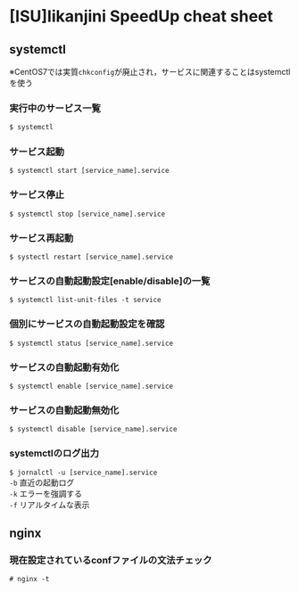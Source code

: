 # [ISU]Iikanjini SpeedUp cheat sheet
## systemctl
※CentOS7では実質`chkconfig`が廃止され，サービスに関連することはsystemctlを使う
### 実行中のサービス一覧
```bash
$ systemctl
```
### サービス起動
`$ systemctl start [service_name].service`
### サービス停止
`$ systemctl stop [service_name].service`
### サービス再起動
`$ systectl restart [service_name].service`
### サービスの自動起動設定[enable/disable]の一覧
`$ systemctl list-unit-files -t service`
### 個別にサービスの自動起動設定を確認
`$ systemctl status [service_name].service`
### サービスの自動起動有効化
`$ systemctl enable [service_name].service`
### サービスの自動起動無効化
`$ systemctl disable [service_name].service`
### systemctlのログ出力
`$ jornalctl -u [service_name].service`  
`-b` 直近の起動ログ  
`-k` エラーを強調する  
`-f` リアルタイムな表示  

## nginx
### 現在設定されているconfファイルの文法チェック
`# nginx -t`

